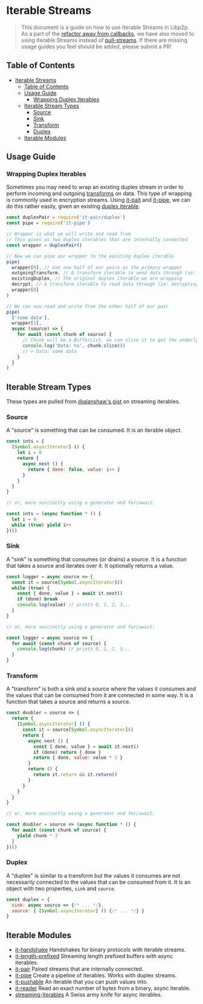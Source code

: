 # Iterable Streams

> This document is a guide on how to use Iterable Streams in Libp2p. As a part of the [refactor away from callbacks](https://github.com/ipfs/js-ipfs/issues/1670), we have also moved to using Iterable Streams instead of [pull-streams](https://pull-stream.github.io/). If there are missing usage guides you feel should be added, please submit a PR!

## Table of Contents

- [Iterable Streams](#iterable-streams)
  - [Table of Contents](#table-of-contents)
  - [Usage Guide](#usage-guide)
    - [Wrapping Duplex Iterables](#wrapping-duplex-iterables)
  - [Iterable Stream Types](#iterable-stream-types)
    - [Source](#source)
    - [Sink](#sink)
    - [Transform](#transform)
    - [Duplex](#duplex)
  - [Iterable Modules](#iterable-modules)

## Usage Guide

### Wrapping Duplex Iterables

Sometimes you may need to wrap an existing duplex stream in order to perform incoming and outgoing [transforms](#transform) on data. This type of wrapping is commonly used in encryption streams. Using [it-pait][it-pair] and [it-pipe], we can do this rather easily, given an existing [duplex iterable](#duplex).

```js
const duplexPair = require('it-pair/duplex')
const pipe = require('it-pipe')

// Wrapper is what we will write and read from
// This gives us two duplex iterables that are internally connected
const wrapper = duplexPair()

// Now we can pipe our wrapper to the existing duplex iterable
pipe(
  wrapper[0], // Use one half of our pairs as the primary wrapper
  outgoingTransform, // A transform iterable to send data through (ie: encrypting)
  existingDuplex, // The original duplex iterable we are wrapping
  decrypt, // A transform iterable to read data through (ie: decrypting)
  wrapper[0]
)

// We can now read and write from the other half of our pair
pipe(
  ['some data'],
  wrapper[1],
  async (source) => {
    for await (const chunk of source) {
      // Chunk will be a BufferList, we can slice it to get the underlying buffer
      console.log('Data: %s', chunk.slice())
      // > Data: some data
    }
  }
)
```

## Iterable Stream Types

These types are pulled from [@alanshaw's gist](https://gist.github.com/alanshaw/591dc7dd54e4f99338a347ef568d6ee9) on streaming iterables.

### Source

A "source" is something that can be consumed. It is an iterable object.

```js
const ints = {
  [Symbol.asyncIterator] () {
    let i = 0
    return {
      async next () {
        return { done: false, value: i++ }
      }
    }
  }
}

// or, more succinctly using a generator and for/await:

const ints = (async function * () {
  let i = 0
  while (true) yield i++
})()
```

### Sink

A "sink" is something that consumes (or drains) a source. It is a function that takes a source and iterates over it. It optionally returns a value.

```js
const logger = async source => {
  const it = source[Symbol.asyncIterator]()
  while (true) {
    const { done, value } = await it.next()
    if (done) break
    console.log(value) // prints 0, 1, 2, 3...
  }
}

// or, more succinctly using a generator and for/await:

const logger = async source => {
  for await (const chunk of source) {
    console.log(chunk) // prints 0, 1, 2, 3...
  }
}
```

### Transform

A "transform" is both a sink _and_ a source where the values it consumes and the values that can be consumed from it are connected in some way. It is a function that takes a source and returns a source.

```js
const doubler = source => {
  return {
    [Symbol.asyncIterator] () {
      const it = source[Symbol.asyncIterator]()
      return {
        async next () {
          const { done, value } = await it.next()
          if (done) return { done }
          return { done, value: value * 2 }
        }
        return () {
          return it.return && it.return()
        }
      }
    }
  }
}

// or, more succinctly using a generator and for/await:

const doubler = source => (async function * () {
  for await (const chunk of source) {
    yield chunk * 2
  }
})()
```

### Duplex

A "duplex" is similar to a transform but the values it consumes are not necessarily connected to the values that can be consumed from it. It is an object with two properties, `sink` and `source`.

```js
const duplex = {
  sink: async source => {/* ... */},
  source: { [Symbol.asyncIterator] () {/* ... */} }
}
```

## Iterable Modules

- [it-handshake][it-handshake] Handshakes for binary protocols with iterable streams.
- [it-length-prefixed][it-length-prefixed] Streaming length prefixed buffers with async iterables.
- [it-pair][it-pair] Paired streams that are internally connected.
- [it-pipe][it-pipe] Create a pipeline of iterables. Works with duplex streams.
- [it-pushable][it-pushable] An iterable that you can push values into.
- [it-reader][it-reader] Read an exact number of bytes from a binary, async iterable.
- [streaming-iterables][streaming-iterables] A Swiss army knife for async iterables.

[it-handshake]: https://github.com/jacobheun/it-handshake
[it-length-prefixed]: https://github.com/alanshaw/it-length-prefixed
[it-pair]: https://github.com/alanshaw/it-pair
[it-pipe]: https://github.com/alanshaw/it-pipe
[it-pushable]: https://github.com/alanshaw/it-pushable
[it-reader]: https://github.com/alanshaw/it-reader
[streaming-iterables]: https://github.com/bustle/streaming-iterables
